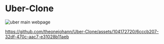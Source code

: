 # Uber-Clone


![uber main webpage](https://github.com/theonejohann/Uber-Clone/assets/104172720/9339d9c3-4f1b-4ca7-9058-91c07cdee293)

https://github.com/theonejohann/Uber-Clone/assets/104172720/6cccb207-32df-470c-aac7-e31028b11aeb

